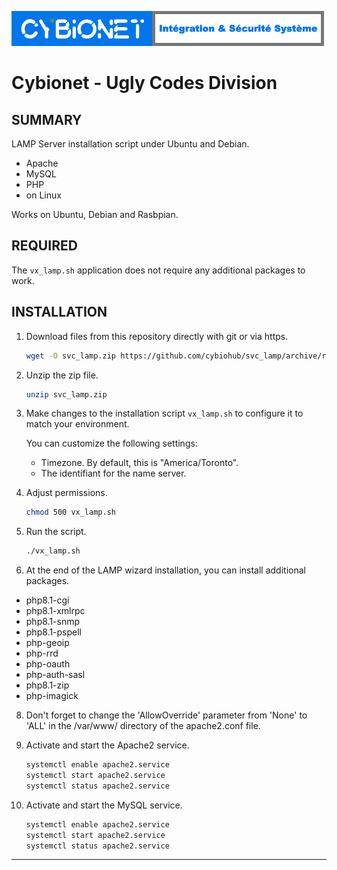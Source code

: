 ![alt text][logo]

# Cybionet - Ugly Codes Division

## SUMMARY

LAMP Server installation script under Ubuntu and Debian.

- Apache
- MySQL
- PHP
- on Linux

Works on Ubuntu, Debian and Rasbpian.


## REQUIRED

The `vx_lamp.sh` application does not require any additional packages to work.


## INSTALLATION

1. Download files from this repository directly with git or via https.

	```bash
	wget -O svc_lamp.zip https://github.com/cybiohub/svc_lamp/archive/refs/heads/main.zip
	```

2. Unzip the zip file.

	```bash
	unzip svc_lamp.zip
	```

3. Make changes to the installation script `vx_lamp.sh` to configure it to match your environment.
	
	You can customize the following settings: 

	- Timezone. By default, this is "America\/Toronto".
	- The identifiant for the name server.

5. Adjust permissions.

	```bash
	chmod 500 vx_lamp.sh
	```

6. Run the script.

	```bash
	./vx_lamp.sh
	```

7. At the end of the LAMP wizard installation, you can install additional packages.

- php8.1-cgi
- php8.1-xmlrpc
- php8.1-snmp
- php8.1-pspell
- php-geoip
- php-rrd
- php-oauth
- php-auth-sasl
- php8.1-zip
- php-imagick

8. Don't forget to change the 'AllowOverride' parameter from 'None' to 'ALL' in the /var/www/ directory of the apache2.conf file.

9. Activate and start the Apache2 service.

 	```bash
	systemctl enable apache2.service
	systemctl start apache2.service
	systemctl status apache2.service
	```

10. Activate and start the MySQL service.

	```bash
	systemctl enable apache2.service
	systemctl start apache2.service
	systemctl status apache2.service
	```
---
[logo]: ./md/logo.png "Cybionet"
